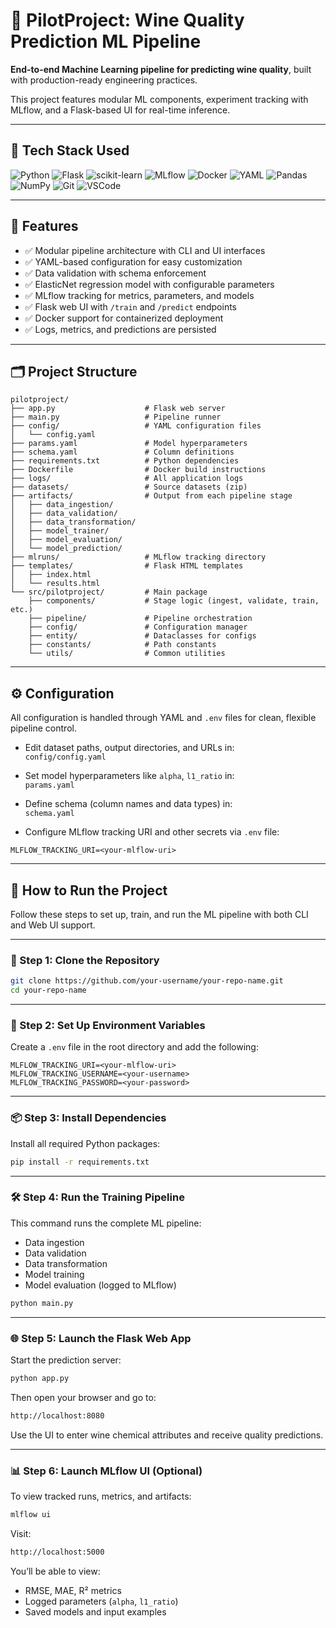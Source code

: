 # 🍷 PilotProject: Wine Quality Prediction ML Pipeline

**End-to-end Machine Learning pipeline for predicting wine quality**, built with production-ready engineering practices.

This project features modular ML components, experiment tracking with MLflow, and a Flask-based UI for real-time inference.

---

## 🧰 Tech Stack Used

![Python](https://img.shields.io/badge/Python-3.10-blue?logo=python&logoColor=white)
![Flask](https://img.shields.io/badge/Flask-Web_App-lightgrey?logo=flask)
![scikit-learn](https://img.shields.io/badge/Scikit--Learn-ML-orange?logo=scikit-learn)
![MLflow](https://img.shields.io/badge/MLflow-Tracking-blue?logo=mlflow)
![Docker](https://img.shields.io/badge/Docker-Containerization-2496ED?logo=docker&logoColor=white)
![YAML](https://img.shields.io/badge/YAML-Config-F4D03F?logo=yaml&logoColor=black)
![Pandas](https://img.shields.io/badge/Pandas-Data_Handling-150458?logo=pandas)
![NumPy](https://img.shields.io/badge/NumPy-Math-blueviolet?logo=numpy)
![Git](https://img.shields.io/badge/Git-Version_Control-F05032?logo=git&logoColor=white)
![VSCode](https://img.shields.io/badge/VS_Code-Editor-007ACC?logo=visual-studio-code)

---

## 🚀 Features

- ✅ Modular pipeline architecture with CLI and UI interfaces
- ✅ YAML-based configuration for easy customization
- ✅ Data validation with schema enforcement
- ✅ ElasticNet regression model with configurable parameters
- ✅ MLflow tracking for metrics, parameters, and models
- ✅ Flask web UI with `/train` and `/predict` endpoints
- ✅ Docker support for containerized deployment
- ✅ Logs, metrics, and predictions are persisted

---

## 🗂️ Project Structure

```text
pilotproject/
├── app.py                    # Flask web server
├── main.py                   # Pipeline runner
├── config/                   # YAML configuration files
│   └── config.yaml
├── params.yaml               # Model hyperparameters
├── schema.yaml               # Column definitions
├── requirements.txt          # Python dependencies
├── Dockerfile                # Docker build instructions
├── logs/                     # All application logs
├── datasets/                 # Source datasets (zip)
├── artifacts/                # Output from each pipeline stage
│   ├── data_ingestion/
│   ├── data_validation/
│   ├── data_transformation/
│   ├── model_trainer/
│   ├── model_evaluation/
│   └── model_prediction/
├── mlruns/                   # MLflow tracking directory
├── templates/                # Flask HTML templates
│   ├── index.html
│   └── results.html
└── src/pilotproject/         # Main package
    ├── components/           # Stage logic (ingest, validate, train, etc.)
    ├── pipeline/             # Pipeline orchestration
    ├── config/               # Configuration manager
    ├── entity/               # Dataclasses for configs
    ├── constants/            # Path constants
    └── utils/                # Common utilities

```
---

## ⚙️ Configuration

All configuration is handled through YAML and `.env` files for clean, flexible pipeline control.

- Edit dataset paths, output directories, and URLs in:  
  `config/config.yaml`

- Set model hyperparameters like `alpha`, `l1_ratio` in:  
  `params.yaml`

- Define schema (column names and data types) in:  
  `schema.yaml`

- Configure MLflow tracking URI and other secrets via `.env` file:

```dotenv
MLFLOW_TRACKING_URI=<your-mlflow-uri>

```
---
## 🧪 How to Run the Project

Follow these steps to set up, train, and run the ML pipeline with both CLI and Web UI support.

---

### 🔧 Step 1: Clone the Repository

```bash
git clone https://github.com/your-username/your-repo-name.git
cd your-repo-name
```
---

### 🔐 Step 2: Set Up Environment Variables

Create a `.env` file in the root directory and add the following:

```dotenv
MLFLOW_TRACKING_URI=<your-mlflow-uri>
MLFLOW_TRACKING_USERNAME=<your-username>
MLFLOW_TRACKING_PASSWORD=<your-password>
```

---
### 📦 Step 3: Install Dependencies

Install all required Python packages:

```bash
pip install -r requirements.txt
```

---

### 🛠️ Step 4: Run the Training Pipeline

This command runs the complete ML pipeline:

- Data ingestion  
- Data validation  
- Data transformation  
- Model training  
- Model evaluation (logged to MLflow)

```bash
python main.py
```

---

### 🌐 Step 5: Launch the Flask Web App

Start the prediction server:

```bash
python app.py
```

Then open your browser and go to:

```bash
http://localhost:8080
```

Use the UI to enter wine chemical attributes and receive quality predictions.

---

### 📊 Step 6: Launch MLflow UI (Optional)

To view tracked runs, metrics, and artifacts:

```bash
mlflow ui
```

Visit:

```bash
http://localhost:5000
```

You’ll be able to view:

- RMSE, MAE, R² metrics  
- Logged parameters (`alpha`, `l1_ratio`)  
- Saved models and input examples


